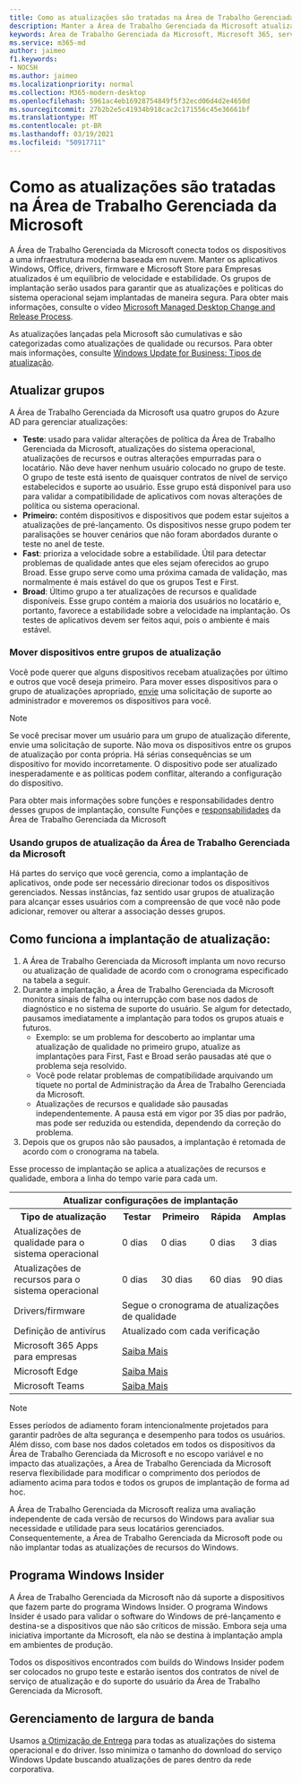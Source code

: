 ```yaml
---
title: Como as atualizações são tratadas na Área de Trabalho Gerenciada da Microsoft
description: Manter a Área de Trabalho Gerenciada da Microsoft atualizada é um equilíbrio de velocidade e estabilidade.
keywords: Área de Trabalho Gerenciada da Microsoft, Microsoft 365, serviço, documentação
ms.service: m365-md
author: jaimeo
f1.keywords:
- NOCSH
ms.author: jaimeo
ms.localizationpriority: normal
ms.collection: M365-modern-desktop
ms.openlocfilehash: 5961ac4eb16928754849f5f32ecd06d4d2e4650d
ms.sourcegitcommit: 27b2b2e5c41934b918cac2c171556c45e36661bf
ms.translationtype: MT
ms.contentlocale: pt-BR
ms.lasthandoff: 03/19/2021
ms.locfileid: "50917711"
---
```

# <a name="how-updates-are-handled-in-microsoft-managed-desktop"></a>Como as atualizações são tratadas na Área de Trabalho Gerenciada da Microsoft


<!--This topic is the target for a "Learn more" link in the Admin Portal (aka.ms/update-rings); do not delete.-->

<!--Update management -->

A Área de Trabalho Gerenciada da Microsoft conecta todos os dispositivos a uma infraestrutura moderna baseada em nuvem. Manter os aplicativos Windows, Office, drivers, firmware e Microsoft Store para Empresas atualizados é um equilíbrio de velocidade e estabilidade. Os grupos de implantação serão usados para garantir que as atualizações e políticas do sistema operacional sejam implantadas de maneira segura. Para obter mais informações, consulte o vídeo [Microsoft Managed Desktop Change and Release Process](https://www.microsoft.com/videoplayer/embed/RE4mWqP).

As atualizações lançadas pela Microsoft são cumulativas e são categorizadas como atualizações de qualidade ou recursos.
Para obter mais informações, consulte [Windows Update for Business: Tipos de atualização](/windows/deployment/update/waas-manage-updates-wufb#update-types). 

## <a name="update-groups"></a>Atualizar grupos

A Área de Trabalho Gerenciada da Microsoft usa quatro grupos do Azure AD para gerenciar atualizações:

- **Teste**: usado para validar alterações de política da Área de Trabalho Gerenciada da Microsoft, atualizações do sistema operacional, atualizações de recursos e outras alterações empurradas para o locatário. Não deve haver nenhum usuário colocado no grupo de teste. O grupo de teste está isento de quaisquer contratos de nível de serviço estabelecidos e suporte ao usuário. Esse grupo está disponível para uso para validar a compatibilidade de aplicativos com novas alterações de política ou sistema operacional.  
- **Primeiro:** contém dispositivos e dispositivos que podem estar sujeitos a atualizações de pré-lançamento. Os dispositivos nesse grupo podem ter paralisações se houver cenários que não foram abordados durante o teste no anel de teste.
- **Fast**: prioriza a velocidade sobre a estabilidade. Útil para detectar problemas de qualidade antes que eles sejam oferecidos ao grupo Broad. Esse grupo serve como uma próxima camada de validação, mas normalmente é mais estável do que os grupos Test e First. 
- **Broad**: Último grupo a ter atualizações de recursos e qualidade disponíveis. Esse grupo contém a maioria dos usuários no locatário e, portanto, favorece a estabilidade sobre a velocidade na implantação. Os testes de aplicativos devem ser feitos aqui, pois o ambiente é mais estável. 

### <a name="moving-devices-between-update-groups"></a>Mover dispositivos entre grupos de atualização
Você pode querer que alguns dispositivos recebam atualizações por último e outros que você deseja primeiro. Para mover esses dispositivos para o grupo de atualizações apropriado, [envie](../working-with-managed-desktop/admin-support.md?view=o365-worldwide) uma solicitação de suporte ao administrador e moveremos os dispositivos para você. 

> [!NOTE]
> Se você precisar mover um usuário para um grupo de atualização diferente, envie uma solicitação de suporte. Não mova os dispositivos entre os grupos de atualização por conta própria. Há sérias consequências se um dispositivo for movido incorretamente. O dispositivo pode ser atualizado inesperadamente e as políticas podem conflitar, alterando a configuração do dispositivo.

Para obter mais informações sobre funções e responsabilidades dentro desses grupos de implantação, consulte Funções e [responsabilidades](../intro/roles-and-responsibilities.md) da Área de Trabalho Gerenciada da Microsoft

### <a name="using-microsoft-managed-desktop-update-groups"></a>Usando grupos de atualização da Área de Trabalho Gerenciada da Microsoft 
Há partes do serviço que você gerencia, como a implantação de aplicativos, onde pode ser necessário direcionar todos os dispositivos gerenciados. Nessas instâncias, faz sentido usar grupos de atualização para alcançar esses usuários com a compreensão de que você não pode adicionar, remover ou alterar a associação desses grupos. 

## <a name="how-update-deployment-works"></a>Como funciona a implantação de atualização:
1. A Área de Trabalho Gerenciada da Microsoft implanta um novo recurso ou atualização de qualidade de acordo com o cronograma especificado na tabela a seguir.
2. Durante a implantação, a Área de Trabalho Gerenciada da Microsoft monitora sinais de falha ou interrupção com base nos dados de diagnóstico e no sistema de suporte do usuário. Se algum for detectado, pausamos imediatamente a implantação para todos os grupos atuais e futuros.
    - Exemplo: se um problema for descoberto ao implantar uma atualização de qualidade no primeiro grupo, atualize as implantações para First, Fast e Broad serão pausadas até que o problema seja resolvido.
    - Você pode relatar problemas de compatibilidade arquivando um tíquete no portal de Administração da Área de Trabalho Gerenciada da Microsoft.
    - Atualizações de recursos e qualidade são pausadas independentemente. A pausa está em vigor por 35 dias por padrão, mas pode ser reduzida ou estendida, dependendo da correção do problema.
3. Depois que os grupos não são pausados, a implantação é retomada de acordo com o cronograma na tabela.

Esse processo de implantação se aplica a atualizações de recursos e qualidade, embora a linha do tempo varie para cada um.




<table>
    <tr><th colspan="5">Atualizar configurações de implantação</th></tr>
    <tr><th>Tipo de atualização</th><th>Testar</th><th>Primeiro</th><th>Rápida</th><th>Amplas</th></tr>
    <tr><td>Atualizações de qualidade para o sistema operacional</td><td>0 dias</td><td>0 dias</td><td>0 dias</td><td>3 dias</td></tr>
    <tr><td>Atualizações de recursos para o sistema operacional</td><td>0 dias</td><td>30 dias</td><td>60 dias</td><td>90 dias</td></tr>
    <tr><td>Drivers/firmware</td><td colspan="4">Segue o cronograma de atualizações de qualidade</td></tr>
    <tr><td>Definição de antivírus</td><td colspan="4">Atualizado com cada verificação</td></tr>
    <tr><td>Microsoft 365 Apps para empresas</td><td colspan="4"><a href="/microsoft-365/managed-desktop/get-started/m365-apps#updates-to-microsoft-365-apps">Saiba Mais</a></td></tr>
    <tr><td>Microsoft Edge</td><td colspan="4"><a href="/microsoft-365/managed-desktop/get-started/edge-browser-app#updates-to-microsoft-edge">Saiba Mais</a></td></tr>
    <tr><td>Microsoft Teams</td><td colspan="4"><a href="/microsoft-365/managed-desktop/get-started/teams#updates">Saiba Mais</a></td></tr>
</table>

>[!NOTE]
>Esses períodos de adiamento foram intencionalmente projetados para garantir padrões de alta segurança e desempenho para todos os usuários. Além disso, com base nos dados coletados em todos os dispositivos da Área de Trabalho Gerenciada da Microsoft e no escopo variável e no impacto das atualizações, a Área de Trabalho Gerenciada da Microsoft reserva flexibilidade para modificar o comprimento dos períodos de adiamento acima para todos e todos os grupos de implantação de forma ad hoc.
>
>A Área de Trabalho Gerenciada da Microsoft realiza uma avaliação independente de cada versão de recursos do Windows para avaliar sua necessidade e utilidade para seus locatários gerenciados. Consequentemente, a Área de Trabalho Gerenciada da Microsoft pode ou não implantar todas as atualizações de recursos do Windows. 

## <a name="windows-insider-program"></a>Programa Windows Insider

A Área de Trabalho Gerenciada da Microsoft não dá suporte a dispositivos que fazem parte do programa Windows Insider. O programa Windows Insider é usado para validar o software do Windows de pré-lançamento e destina-se a dispositivos que não são críticos de missão. Embora seja uma iniciativa importante da Microsoft, ela não se destina à implantação ampla em ambientes de produção. 

Todos os dispositivos encontrados com builds do Windows Insider podem ser colocados no grupo teste e estarão isentos dos contratos de nível de serviço de atualização e do suporte do usuário da Área de Trabalho Gerenciada da Microsoft.

## <a name="bandwidth-management"></a>Gerenciamento de largura de banda

Usamos [a Otimização de Entrega](/windows/deployment/update/waas-delivery-optimization) para todas as atualizações do sistema operacional e do driver. Isso minimiza o tamanho do download do serviço Windows Update buscando atualizações de pares dentro da rede corporativa.